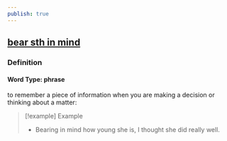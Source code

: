 ```yaml
---
publish: true
---
```


## [bear sth in mind](https://dictionary.cambridge.org/dictionary/english/bear-sth-in-mind)

### Definition
#### Word Type: phrase
to remember a piece of information when you are making a decision or thinking about a matter:

>[!example] Example
> - Bearing in mind how young she is, I thought she did really well.
